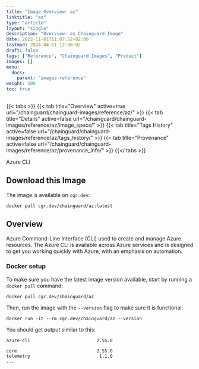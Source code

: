 ```yaml
---
title: "Image Overview: az"
linktitle: "az"
type: "article"
layout: "single"
description: "Overview: az Chainguard Image"
date: 2022-11-01T11:07:52+02:00
lastmod: 2024-04-11 12:38:02
draft: false
tags: ["Reference", "Chainguard Images", "Product"]
images: []
menu: 
  docs: 
    parent: "images-reference"
weight: 500
toc: true
---
```


{{< tabs >}}
{{< tab title="Overview" active=true url="/chainguard/chainguard-images/reference/az/" >}}
{{< tab title="Details" active=false url="/chainguard/chainguard-images/reference/az/image_specs/" >}}
{{< tab title="Tags History" active=false url="/chainguard/chainguard-images/reference/az/tags_history/" >}}
{{< tab title="Provenance" active=false url="/chainguard/chainguard-images/reference/az/provenance_info/" >}}
{{</ tabs >}}



<!--overview:start-->
Azure CLI
<!--overview:end-->

## Download this Image

The image is available on `cgr.dev`:

```
docker pull cgr.dev/chainguard/az:latest
```


<!--body:start-->

## Overview

Azure Command-Line Interface (CLI) used to create and manage Azure resources.
The Azure CLI is available across Azure services and is designed to get you
working quickly with Azure, with an emphasis on automation.

### Docker setup

To make sure you have the latest image version available, start by running a `docker pull` command:

```shell
docker pull cgr.dev/chainguard/az
```

Then, run the image with the `--version` flag to make sure it is functional:

```shell
docker run -it --rm cgr.dev/chainguard/az --version
```
You should get output similar to this:

```
azure-cli                         2.55.0

core                              2.55.0
telemetry                          1.1.0
...
```
<!--body:end-->

